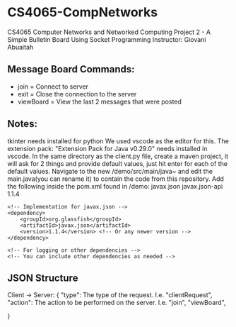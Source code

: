 # CS4065-CompNetworks
CS4065 Computer Networks and Networked Computing
Project 2 - A Simple Bulletin Board Using Socket Programming
Instructor: Giovani Abuaitah

## Message Board Commands:
* join = Connect to server
* exit = Close the connection to the server
* viewBoard = View the last 2 messages that were posted

## Notes: 
tkinter needs installed for python
We used vscode as the editor for this. The extension pack: "Extension Pack for Java v0.29.0" needs installed in vscode.
In the same directory as the client.py file, create a maven project, it will ask for 2 things and provide default values, just hit enter for each of the default values.
Navigate to the new /demo/src/main/java~ and edit the main.java(you can rename it) to contain the code from this repository.
Add the following inside the pom.xml found in /demo:
<dependencies>
    <!-- javax.json dependency -->
    <dependency>
        <groupId>javax.json</groupId>
        <artifactId>javax.json-api</artifactId>
        <version>1.1.4</version>  <!-- Or any newer version -->
    </dependency>

    <!-- Implementation for javax.json -->
    <dependency>
        <groupId>org.glassfish</groupId>
        <artifactId>javax.json</artifactId>
        <version>1.1.4</version> <!-- Or any newer version -->
    </dependency>

    <!-- For logging or other dependencies -->
    <!-- You can include other dependencies as needed -->
</dependencies>


## JSON Structure
Client -> Server:
{
    "type": The type of the request. I.e. "clientRequest",
    "action": The action to be performed on the server. I.e. "join", "viewBoard",
    
}
